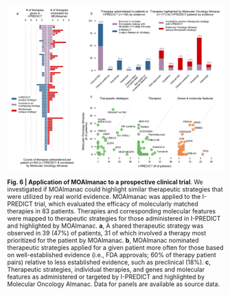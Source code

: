 ![Fig. 6](fig-6.png)

**Fig. 6 | Application of MOAlmanac to a prospective clinical trial**. We investigated if MOAlmanac could highlight similar therapeutic strategies that were utilized by real world evidence. MOAlmanac was applied to the I-PREDICT trial, which evaluated the efficacy of molecularly matched therapies in 83 patients. Therapies and corresponding molecular features were mapped to therapeutic strategies for those administered in I-PREDICT and highlighted by MOAlmanac. **a**, A shared therapeutic strategy was observed in 39 (47%) of patients, 31 of which involved a therapy most prioritized for the patient by MOAlmanac. **b**, MOAlmanac nominated therapeutic strategies applied for a given patient more often for those based on well-established evidence (i.e., FDA approvals; 60% of therapy patient pairs) relative to less established evidence, such as preclinical (18%). **c**, Therapeutic strategies, individual therapies, and genes and molecular features as administered or targeted by I-PREDICT and highlighted by Molecular Oncology Almanac. Data for panels are available as source data. 
